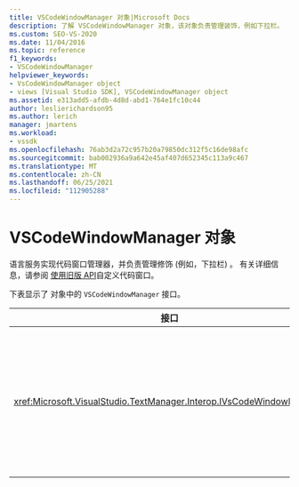 ```yaml
---
title: VSCodeWindowManager 对象|Microsoft Docs
description: 了解 VSCodeWindowManager 对象，该对象负责管理装饰，例如下拉栏。
ms.custom: SEO-VS-2020
ms.date: 11/04/2016
ms.topic: reference
f1_keywords:
- VSCodeWindowManager
helpviewer_keywords:
- VsCodeWindowManager object
- views [Visual Studio SDK], VSCodeWindowManager object
ms.assetid: e313add5-afdb-4d8d-abd1-764e1fc10c44
author: leslierichardson95
ms.author: lerich
manager: jmartens
ms.workload:
- vssdk
ms.openlocfilehash: 76ab3d2a72c957b20a79850dc312f5c16de98afc
ms.sourcegitcommit: bab002936a9a642e45af407d652345c113a9c467
ms.translationtype: MT
ms.contentlocale: zh-CN
ms.lasthandoff: 06/25/2021
ms.locfileid: "112905288"
---
```

# <a name="vscodewindowmanager-object"></a>VSCodeWindowManager 对象

语言服务实现代码窗口管理器，并负责管理修饰 (例如，下拉栏) 。 有关详细信息，请参阅 [使用旧版 API](/previous-versions/visualstudio/visual-studio-2015/extensibility/customizing-code-windows-by-using-the-legacy-api?preserve-view=true&view=vs-2015)自定义代码窗口。

下表显示了 对象中的 `VSCodeWindowManager` 接口。

|接口|描述|
|---------------|-----------------|
|<xref:Microsoft.VisualStudio.TextManager.Interop.IVsCodeWindowManager>|允许在 (窗口中添加) 移除下拉条等修饰。|
